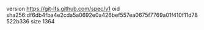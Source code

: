 version https://git-lfs.github.com/spec/v1
oid sha256:df6db4fba4e2cda5a0692e0a426bef557ea0675f7769a01f410f11d78522b336
size 1364
